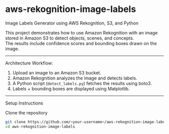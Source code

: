 # aws-rekognition-image-labels
Image Labels Generator using AWS Rekognition, S3, and Python

This project demonstrates how to use Amazon Rekognition with an image stored in Amazon S3 to detect objects, scenes, and concepts.  
The results include confidence scores and bounding boxes drawn on the image.

---

Architecture Workflow:
1. Upload an image to an Amazon S3 bucket.
2. Amazon Rekognition analyzes the image and detects labels.
3. A Python script (`detect_labels.py`) fetches the results using boto3.
4. Labels + bounding boxes are displayed using Matplotlib.

---

Setup Instructions

Clone the repository
```bash
git clone https://github.com/<your-username>/aws-rekognition-image-labels.git
cd aws-rekognition-image-labels

